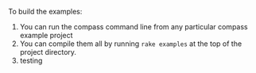 To build the examples:

1. You can run the compass command line from any particular compass example project
2. You can compile them all by running `rake examples` at the top of the project directory.
3. testing
